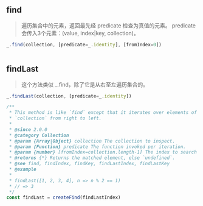## find

> 遍历集合中的元素，返回最先经 predicate 检查为真值的元素。 predicate 会传入3个元素：(value, index|key, collection)。

```js
_.find(collection, [predicate=_.identity], [fromIndex=0])
```

```js

```

## findLast

> 这个方法类似 _.find，除了它是从右至左遍历集合的。

```js
_.findLast(collection, [predicate=_.identity])
```

```js
/**
 * This method is like `find` except that it iterates over elements of
 * `collection` from right to left.
 *
 * @since 2.0.0
 * @category Collection
 * @param {Array|Object} collection The collection to inspect.
 * @param {Function} predicate The function invoked per iteration.
 * @param {number} [fromIndex=collection.length-1] The index to search from.
 * @returns {*} Returns the matched element, else `undefined`.
 * @see find, findIndex, findKey, findLastIndex, findLastKey
 * @example
 *
 * findLast([1, 2, 3, 4], n => n % 2 == 1)
 * // => 3
 */
const findLast = createFind(findLastIndex)
```

